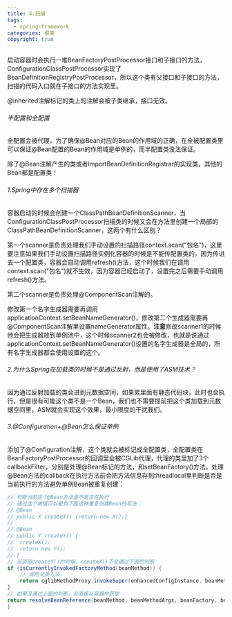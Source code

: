 ```yaml
---
title: 4.扫描
tags:
  - spring-framework
categories: 框架
copyright: true
---
```


启动容器时会执行一堆BeanFactoryPostProcessor接口和子接口的方法，ConfigurationClassPostProcessor实现了BeanDefinitionRegistryPostProcessor，所以这个类有父接口和子接口的方法，扫描的代码入口就在子接口的方法实现里。

@inherited注解标记的类上的注解会被子类继承，接口无效。

###### 半配置和全配置

全配置会被代理，为了确保@Bean对应的Bean的作用域的正确，在全被配置类里可以保证@Bean配置的Bean的作用域是单例的，而半配置类没法保证。

除了@Bean注解产生的类或者ImportBeanDefinitionRegistrar的实现类，其他的Bean都是配置类！

###### 1.Spring中存在多个扫描器

容器启动的时候会创建一个ClassPathBeanDefinitionScanner，当ConfigurationClassPostProcessor扫描类的时候又会在方法里创建一个局部的ClassPathBeanDefinitionScanner，这两个有什么区别？

第一个scanner是负责处理我们手动设置的扫描路径context.scan("包名")，这里要注意如果我们手动设置扫描路径实例化容器的时候是不能传配置类的，因为传进去一个配置类，容器会自动调用refresh()方法，这个时候我们在调用context.scan("包名")就不生效，因为容器已经启动了，设置完之后需要手动调用refresh()方法。

第二个scanner是负责处理@ComponentScan注解的。

修改第一个名字生成器需要再调用applicationContext.setBeanNameGenerator()，修改第二个生成器需要再@ComponentScan注解里设置nameGenerator属性。**注意**修改scanner1的时候他会把生成器放到单例池中，这个时候scanner2也会被修改，也就是说通过applicationContext.setBeanNameGenerator()设置的名字生成器是全局的，所有名字生成器都会使用设置的这个。

###### 2.为什么Spring在加载类的时候不是通过反射，而是使用了ASM技术？

因为通过反射加载的类会进到元数据空间，如果累里面有静态代码块，此时也会执行，但是很有可能这个类不是一个Bean，我们也不需要提前把这个类加载到元数据空间里，ASM就会实现这个效果，最小限度的干扰我们。

###### 3.@Configuration+@Bean怎么保证单例

添加了@Configuration注解，这个类就会被标记成全配置类，全配置类在BeanFactoryPostProcessor的回调里会被CGLib代理，代理的类里加了3个callbackFilter，分别是处理@Bean标记的方法，和setBeanFactory()方法。处理@Bean方法的callback在执行方法前会把方法信息存到threadlocal里判断是否是当前执行的方法避免单例Bean被重复创建：

```java
// 判断当前这个@Bean方法是不是正在执行
// 通过这个增强可以避免下面这种重复创建Bean的写法：
// @Bean
// public X createX() {return new X();}
//
// @Bean
// public Y createY() {
// 	createX();
//	return new Y();
// }
// 当调用createY()的时候，createX()不会通过下面的判断
if (isCurrentlyInvokedFactoryMethod(beanMethod)) {
    // 调用父类方法
    return cglibMethodProxy.invokeSuper(enhancedConfigInstance, beanMethodArgs);
}
// 如果没通过上面的判断，会直接从容器中获取
return resolveBeanReference(beanMethod, beanMethodArgs, beanFactory, beanName);
}
```

